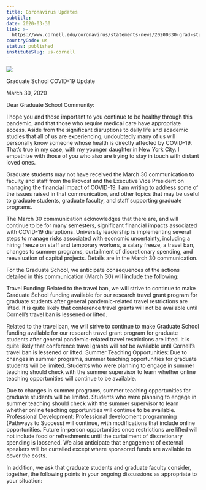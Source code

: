 ```yaml
---
title: Coronavirus Updates
subtitle: 
date: 2020-03-30
link: >-
  https://www.cornell.edu/coronavirus/statements-news/20200330-grad-students.cfm
countryCode: us
status: published
instituteSlug: us-cornell
---
```

![](https://www.cornell.edu/coronavirus/_assets/images/coronavirus-highres.jpg)

Graduate School COVID-19 Update

March 30, 2020

Dear Graduate School Community:

I hope you and those important to you continue to be healthy through this pandemic, and that those who require medical care have appropriate access. Aside from the significant disruptions to daily life and academic studies that all of us are experiencing, undoubtedly many of us will personally know someone whose health is directly affected by COVID-19. That’s true in my case, with my younger daughter in New York City. I empathize with those of you who also are trying to stay in touch with distant loved ones.

Graduate students may not have received the March 30 communication to faculty and staff from the Provost and the Executive Vice President on managing the financial impact of COVID-19. I am writing to address some of the issues raised in that communication, and other topics that may be useful to graduate students, graduate faculty, and staff supporting graduate programs.

The March 30 communication acknowledges that there are, and will continue to be for many semesters, significant financial impacts associated with COVID-19 disruptions. University leadership is implementing several steps to manage risks associated with economic uncertainty, including a hiring freeze on staff and temporary workers, a salary freeze, a travel ban, changes to summer programs, curtailment of discretionary spending, and reevaluation of capital projects. Details are in the March 30 communication.

For the Graduate School, we anticipate consequences of the actions detailed in this communication (March 30) will include the following:

Travel Funding: Related to the travel ban, we will strive to continue to make Graduate School funding available for our research travel grant program for graduate students after general pandemic-related travel restrictions are lifted. It is quite likely that conference travel grants will not be available until Cornell’s travel ban is lessened or lifted.

Related to the travel ban, we will strive to continue to make Graduate School funding available for our research travel grant program for graduate students after general pandemic-related travel restrictions are lifted. It is quite likely that conference travel grants will not be available until Cornell’s travel ban is lessened or lifted. Summer Teaching Opportunities: Due to changes in summer programs, summer teaching opportunities for graduate students will be limited. Students who were planning to engage in summer teaching should check with the summer supervisor to learn whether online teaching opportunities will continue to be available.

Due to changes in summer programs, summer teaching opportunities for graduate students will be limited. Students who were planning to engage in summer teaching should check with the summer supervisor to learn whether online teaching opportunities will continue to be available. Professional Development: Professional development programming (Pathways to Success) will continue, with modifications that include online opportunities. Future in-person opportunities once restrictions are lifted will not include food or refreshments until the curtailment of discretionary spending is loosened. We also anticipate that engagement of external speakers will be curtailed except where sponsored funds are available to cover the costs.

In addition, we ask that graduate students and graduate faculty consider, together, the following points in your ongoing discussions as appropriate to your situation: